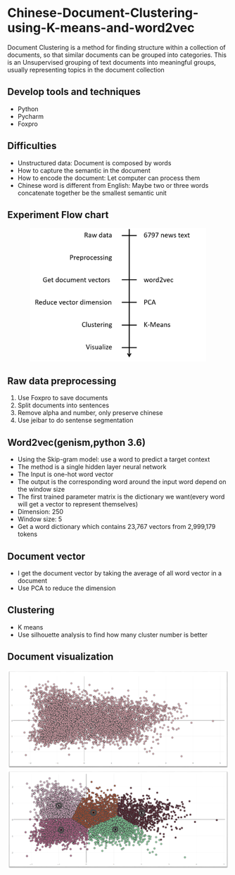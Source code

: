 # Chinese-Document-Clustering-using-K-means-and-word2vec
Document Clustering is a method for finding structure within a collection of documents, so that similar documents can be grouped into categories. This is an Unsupervised grouping of text documents into meaningful groups, usually representing topics in the document collection

## Develop tools and techniques
+ Python
+ Pycharm
+ Foxpro

## Difficulties
+ Unstructured data: Document is composed by words 
+ How to capture the semantic in the document
+ How to encode the document: Let computer can process them
+ Chinese word is different from English: Maybe two or three words concatenate together be the smallest semantic unit

## Experiment Flow chart
<p align="center">
  <img width="400" src="https://github.com/ChienKangLu/Chinese-Document-Clustering-using-K-means-and-word2vec/blob/master/flow-chart.png" />
</p>

## Raw data preprocessing
1. Use Foxpro to save documents
2. Split documents into sentences
3. Remove alpha and number, only preserve chinese 
4. Use jeibar to do sentense segmentation

## Word2vec(genism,python 3.6)
+ Using the Skip-gram model: use a word to predict a target context
+ The method is a single hidden layer neural network 
+ The Input is one-hot word vector
+ The output is the corresponding word around the input word depend on the window size 
+ The first trained parameter matrix  is the dictionary we want(every word will get a vector to represent themselves)
+ Dimension: 250
+ Window size: 5
+ Get a word dictionary which contains 23,767 vectors from 2,999,179 tokens 

## Document vector
+ I get the document vector by taking the average of all word vector in a document
+ Use PCA to reduce the dimension

## Clustering 
+ K means
+ Use silhouette analysis to find how many cluster number is better

## Document visualization
![image](https://github.com/ChienKangLu/Chinese-Document-Clustering-using-K-means-and-word2vec/blob/master/documents.png)
![image](https://github.com/ChienKangLu/Chinese-Document-Clustering-using-K-means-and-word2vec/blob/master/document%20clusters.png)




